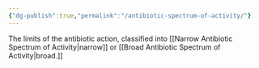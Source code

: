 ```yaml
---
{"dg-publish":true,"permalink":"/antibiotic-spectrum-of-activity/"}
---
```


The limits of the antibiotic action, classified into [[Narrow Antibiotic Spectrum of Activity\|narrow]] or [[Broad Antibiotic Spectrum of Activity\|broad.]]